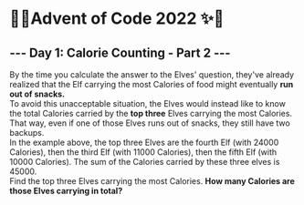 <h1>🌲✨Advent of Code 2022 ✨🌲</h1>
<h2>--- Day 1: Calorie Counting - Part 2 ---</h2>
By the time you calculate the answer to the Elves' question, they've already realized that the Elf carrying the most Calories of food might eventually <strong>run out of snacks.</strong>

<br>
To avoid this unacceptable situation, the Elves would instead like to know the total Calories carried by the <strong>top three</strong> Elves carrying the most Calories. That way, even if one of those Elves runs out of snacks, they still have two backups.

<br>
In the example above, the top three Elves are the fourth Elf (with 24000 Calories), then the third Elf (with 11000 Calories), then the fifth Elf (with 10000 Calories). The sum of the Calories carried by these three elves is 45000.

<br>
Find the top three Elves carrying the most Calories. <strong>How many Calories are those Elves carrying in total?</strong>
